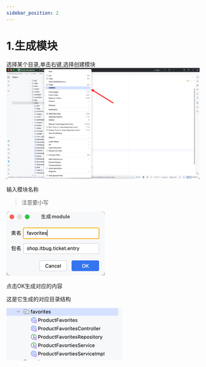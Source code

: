 ```yaml
---
sidebar_position: 2
---
```


# 1.生成模块

选择某个目录,单击右键,选择创建模块
![img.png](/antd/img.png)
 
输入模块名称

> 注意要小写

![img.png](/antd/img_1.png)

点击OK生成对应的内容

这是它生成的对应目录结构

![img.png](/antd/img_2.png)


